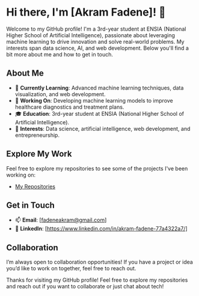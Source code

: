 # Hi there, I'm [Akram Fadene]! 👋

Welcome to my GitHub profile! I'm a 3rd-year student at ENSIA (National Higher School of Artificial Intelligence), passionate about leveraging machine learning to drive innovation and solve real-world problems. My interests span data science, AI, and web development. Below you'll find a bit more about me and how to get in touch.

## About Me

- 🌱 **Currently Learning**: Advanced machine learning techniques, data visualization, and web development.
- 💼 **Working On**: Developing machine learning models to improve healthcare diagnostics and treatment plans.
- 🎓 **Education**: 3rd-year student at ENSIA (National Higher School of Artificial Intelligence).
- 🔭 **Interests**: Data science, artificial intelligence, web development, and entrepreneurship.

## Explore My Work

Feel free to explore my repositories to see some of the projects I've been working on:

- [My Repositories](https://github.com/Fadene-Akram)

## Get in Touch

- 📫 **Email**: [fadeneakram@gmail.com]
- 💼 **LinkedIn**: [https://www.linkedin.com/in/akram-fadene-77a4322a7/]

## Collaboration

I’m always open to collaboration opportunities! If you have a project or idea you’d like to work on together, feel free to reach out.


Thanks for visiting my GitHub profile! Feel free to explore my repositories and reach out if you want to collaborate or just chat about tech!


<!---
Fadene-Akram/Fadene-Akram is a ✨ special ✨ repository because its `README.md` (this file) appears on your GitHub profile.
You can click the Preview link to take a look at your changes.
--->

